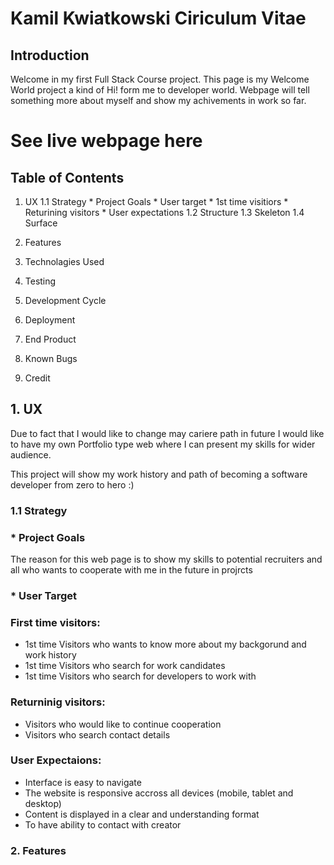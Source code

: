 # Kamil Kwiatkowski Ciriculum Vitae

## Introduction

Welcome in my first Full Stack Course project. This page is my Welcome World project a kind of Hi! form me to developer world. Webpage will tell something more about myself and show my achivements in work so far.

# See live webpage here

## Table of Contents

1. UX
    1.1 Strategy
        * Project Goals
        * User target
            * 1st time visitiors
            * Returining visitors
        * User expectations
    1.2 Structure
    1.3 Skeleton
    1.4 Surface

2. Features
3. Technolagies Used
4. Testing
5. Development Cycle
6. Deployment
7. End Product
8. Known Bugs
9. Credit


## 1. UX

Due to fact that I would like to change may cariere path in future I would like to have my own Portfolio type web where I can present my skills for wider audience.

This project will show my work history and path of becoming a software developer from zero to hero :)

### 1.1 Strategy

### * Project Goals 

The reason for this web page is to show my skills to potential recruiters and all who wants to cooperate with me in the future in projrcts

### * User Target

### First time visitors:

* 1st time Visitors who wants to know more about my backgorund and work history
* 1st time Visitors who search for work candidates
* 1st time Visitors who search for developers to work with

### Returninig visitors:

* Visitors who would like to continue cooperation
* Visitors who search contact details

### User Expectaions:

* Interface is easy to navigate
* The website is responsive accross all devices (mobile, tablet and desktop)
* Content is displayed in a clear and understanding format
* To have ability to contact with creator


### 2. Features

